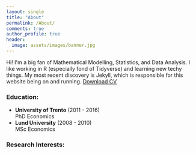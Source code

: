 ```yaml
---
layout: single
title: "About"
permalink: /About/
comments: true
author_profile: true
header:
  image: assets/images/banner.jpg
---
```


Hi! I'm a big fan of Mathematical Modelling, Statistics, and  Data Analysis. I like working in R (especially fond of Tidyverse) and learning new techy things. My most recent discovery is Jekyll, which is responsible for this website being on and running. [Download CV][1]

[1]:{{https://belovanna.github.io}}/assets/_download/cv_HB.pdf


### Education:
- **University of Trento** (2011 - 2016)   
  PhD Economics
- **Lund University** (2008 - 2010)   
  MSc Economics


### Research Interests:
